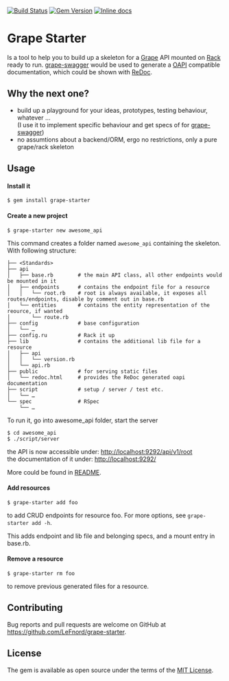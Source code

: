 [![Build Status](https://travis-ci.org/LeFnord/grape-starter.svg?branch=master)](https://travis-ci.org/LeFnord/grape-starter)
[![Gem Version](https://badge.fury.io/rb/grape-starter.svg)](https://badge.fury.io/rb/grape-starter)
[![Inline docs](http://inch-ci.org/github/LeFnord/grape-starter.svg?branch=master)](http://inch-ci.org/github/LeFnord/grape-starter)


# Grape Starter

Is a tool to help you to build up a skeleton for a [Grape](http://github.com/ruby-grape/grape) API mounted on [Rack](https://github.com/rack/rack) ready to run.
[grape-swagger](http://github.com/ruby-grape/grape-swagger) would be used to generate a  [OAPI](https://github.com/OAI/OpenAPI-Specification/blob/master/versions/2.0.md) compatible documentation, which could be shown with [ReDoc](https://github.com/Rebilly/ReDoc).


## Why the next one?

- build up a playground for your ideas, prototypes, testing behaviour, whatever …  
  (I use it to implement specific behaviour and get specs of for [grape-swagger](http://github.com/ruby-grape/grape-swagger))
- no assumtions about a backend/ORM, ergo no restrictions, only a pure grape/rack skeleton

## Usage

#### Install it
```
$ gem install grape-starter
```


#### Create a new project
```
$ grape-starter new awesome_api
```

This command creates a folder named `awesome_api` containing the skeleton. With following structure:

```
├── <Standards>
├── api
│   ├── base.rb        # the main API class, all other endpoints would be mounted in it
│   ├── endpoints      # contains the endpoint file for a resource
│   │   └── root.rb    # root is always available, it exposes all routes/endpoints, disable by comment out in base.rb
│   └── entities       # contains the entity representation of the reource, if wanted
│       └── route.rb
├── config             # base configuration
│   └── …
├── config.ru          # Rack it up
├── lib                # contains the additional lib file for a resource
│   ├── api
│   │   └── version.rb
│   └── api.rb
├── public             # for serving static files
│   └── redoc.html     # provides the ReDoc generated oapi documentation
├── script             # setup / server / test etc.
│   └── …
└── spec               # RSpec
    └── …
```

To run it, go into awesome_api folder, start the server
```
$ cd awesome_api
$ ./script/server
```
the API is now accessible under: [http://localhost:9292/api/v1/root](http://localhost:9292/api/v1/root)  
the documentation of it under: [http://localhost:9292/](http://localhost:9292/)

More could be found in [README](template/README.md).


#### Add resources
```
$ grape-starter add foo
```
to add CRUD endpoints for resource foo. For more options, see `grape-starter add -h`.

This adds endpoint and lib file and belonging specs, and a mount entry in base.rb.


#### Remove a resource
```
$ grape-starter rm foo
```
to remove previous generated files for a resource.


## Contributing

Bug reports and pull requests are welcome on GitHub at https://github.com/LeFnord/grape-starter.


## License

The gem is available as open source under the terms of the [MIT License](LICENSE).
